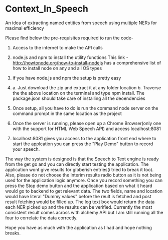 # Context_In_Speech
An idea of extracting named entities from speech using multiple NERs for maximal efficiency

Please find below the pre-requisites required to run the code-

1) Access to the internet to make the API calls

2) node.js and npm to install the utility functions
This link -http://howtonode.org/how-to-install-nodejs has a comprehensive list of how to install node on any and all OS types

3) if you have node.js and npm the setup is pretty easy

4) a. Just download the zip and extract it at any folder location
   b. Traverse the the above location on the terminal and type npm install. The package.json should take care of installing all the deoendencies

5) Once setup, all you have to do is run the command node server on the command prompt in the same location as the project

6) Once the server is running, please open up a Chrome Browser(only one with the support for HTML Web Speech API) and access localhost:8081

7) localhost:8081 gives you access to the application front end where to start the applcation you can press the "Play Demo" button to record your speech. 

The way the system is designed is that the Speech to Text engine is ready from the get go and you can directly start testing the application. The application wont give results for gibberish entries(i tried to break it too). Also, please do not choose the Interim results radio button as it is not being used for the application logic anymore. Once you record something you can press the Stop demo button and the application based on what it heard would go to backend to get relevant data. The two fields, name and location would have literal "Dummy values" before the reult is fetched and post result fetching would be filled up. The log text box would return the data each NER picked up and the results can be verified. Currently the most consistent result comes across with alchemy API but I am still running all the four to correlate the data correctly.

Hope you have as much with the application as I had and hope nothing breaks.
